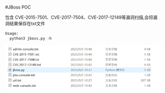 #JBoss POC  

包含 CVE-2015-7501、CVE-2017-7504、CVE-2017-12149等漏洞扫描,会将漏洞结果保存在txt文件

```
Usage:
  python3 jboss.py -h
```
![示例](https://github.com/gallopsec/JBossScan/blob/main/poc.png)
